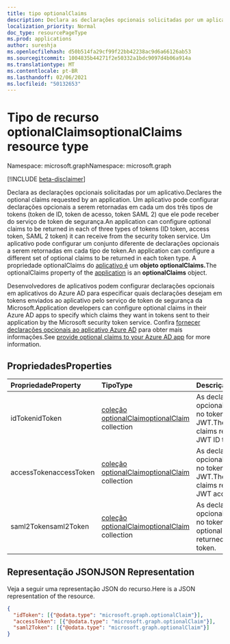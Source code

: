 ```yaml
---
title: tipo optionalClaims
description: Declara as declarações opcionais solicitadas por um aplicativo.
localization_priority: Normal
doc_type: resourcePageType
ms.prod: applications
author: sureshja
ms.openlocfilehash: d50b514fa29cf99f22bb42238ac9d6a66126ab53
ms.sourcegitcommit: 1004835b44271f2e50332a1bdc9097d4b06a914a
ms.translationtype: MT
ms.contentlocale: pt-BR
ms.lasthandoff: 02/06/2021
ms.locfileid: "50132653"
---
```

# <a name="optionalclaims-resource-type"></a><span data-ttu-id="b9d31-103">Tipo de recurso optionalClaims</span><span class="sxs-lookup"><span data-stu-id="b9d31-103">optionalClaims resource type</span></span>

<span data-ttu-id="b9d31-104">Namespace: microsoft.graph</span><span class="sxs-lookup"><span data-stu-id="b9d31-104">Namespace: microsoft.graph</span></span>

[!INCLUDE [beta-disclaimer](../../includes/beta-disclaimer.md)]

<span data-ttu-id="b9d31-105">Declara as declarações opcionais solicitadas por um aplicativo.</span><span class="sxs-lookup"><span data-stu-id="b9d31-105">Declares the optional claims requested by an application.</span></span> <span data-ttu-id="b9d31-106">Um aplicativo pode configurar declarações opcionais a serem retornadas em cada um dos três tipos de tokens (token de ID, token de acesso, token SAML 2) que ele pode receber do serviço de token de segurança.</span><span class="sxs-lookup"><span data-stu-id="b9d31-106">An application can configure optional claims to be returned in each of three types of tokens (ID token, access token, SAML 2 token) it can receive from the security token service.</span></span> <span data-ttu-id="b9d31-107">Um aplicativo pode configurar um conjunto diferente de declarações opcionais a serem retornadas em cada tipo de token.</span><span class="sxs-lookup"><span data-stu-id="b9d31-107">An application can configure a different set of optional claims to be returned in each token type.</span></span> <span data-ttu-id="b9d31-108">A propriedade optionalClaims do [aplicativo é](application.md) um **objeto optionalClaims.**</span><span class="sxs-lookup"><span data-stu-id="b9d31-108">The optionalClaims property of the [application](application.md) is an **optionalClaims** object.</span></span>

<span data-ttu-id="b9d31-109">Desenvolvedores de aplicativos podem configurar declarações opcionais em aplicativos do Azure AD para especificar quais declarações desejam em tokens enviados ao aplicativo pelo serviço de token de segurança da Microsoft.</span><span class="sxs-lookup"><span data-stu-id="b9d31-109">Application developers can configure optional claims in their Azure AD apps to specify which claims they want in tokens sent to their application by the Microsoft security token service.</span></span> <span data-ttu-id="b9d31-110">Confira [fornecer declarações opcionais ao aplicativo Azure AD](/azure/active-directory/develop/active-directory-optional-claims) para obter mais informações.</span><span class="sxs-lookup"><span data-stu-id="b9d31-110">See [provide optional claims to your Azure AD app](/azure/active-directory/develop/active-directory-optional-claims) for more information.</span></span>

## <a name="properties"></a><span data-ttu-id="b9d31-111">Propriedades</span><span class="sxs-lookup"><span data-stu-id="b9d31-111">Properties</span></span>
| <span data-ttu-id="b9d31-112">Propriedade</span><span class="sxs-lookup"><span data-stu-id="b9d31-112">Property</span></span>     | <span data-ttu-id="b9d31-113">Tipo</span><span class="sxs-lookup"><span data-stu-id="b9d31-113">Type</span></span>        | <span data-ttu-id="b9d31-114">Descrição</span><span class="sxs-lookup"><span data-stu-id="b9d31-114">Description</span></span> |
|:-------------|:------------|:------------|
|<span data-ttu-id="b9d31-115">idToken</span><span class="sxs-lookup"><span data-stu-id="b9d31-115">idToken</span></span>|<span data-ttu-id="b9d31-116">[coleção optionalClaim](optionalclaim.md)</span><span class="sxs-lookup"><span data-stu-id="b9d31-116">[optionalClaim](optionalclaim.md) collection</span></span>| <span data-ttu-id="b9d31-117">As declarações opcionais retornadas no token de ID JWT.</span><span class="sxs-lookup"><span data-stu-id="b9d31-117">The optional claims returned in the JWT ID token.</span></span> |
|<span data-ttu-id="b9d31-118">accessToken</span><span class="sxs-lookup"><span data-stu-id="b9d31-118">accessToken</span></span>|<span data-ttu-id="b9d31-119">[coleção optionalClaim](optionalclaim.md)</span><span class="sxs-lookup"><span data-stu-id="b9d31-119">[optionalClaim](optionalclaim.md) collection</span></span>| <span data-ttu-id="b9d31-120">As declarações opcionais retornadas no token de acesso JWT.</span><span class="sxs-lookup"><span data-stu-id="b9d31-120">The optional claims returned in the JWT access token.</span></span> |
|<span data-ttu-id="b9d31-121">saml2Token</span><span class="sxs-lookup"><span data-stu-id="b9d31-121">saml2Token</span></span>|<span data-ttu-id="b9d31-122">[coleção optionalClaim](optionalclaim.md)</span><span class="sxs-lookup"><span data-stu-id="b9d31-122">[optionalClaim](optionalclaim.md) collection</span></span>| <span data-ttu-id="b9d31-123">As declarações opcionais retornadas no token SAML.</span><span class="sxs-lookup"><span data-stu-id="b9d31-123">The optional claims returned in the SAML token.</span></span>|

## <a name="json-representation"></a><span data-ttu-id="b9d31-124">Representação JSON</span><span class="sxs-lookup"><span data-stu-id="b9d31-124">JSON Representation</span></span>
<span data-ttu-id="b9d31-125">Veja a seguir uma representação JSON do recurso.</span><span class="sxs-lookup"><span data-stu-id="b9d31-125">Here is a JSON representation of the resource.</span></span>
<!--{
  "blockType": "resource",
  "@odata.type": "microsoft.graph.optionalClaims"
}-->
``` json
{
  "idToken": [{"@odata.type": "microsoft.graph.optionalClaim"}],
  "accessToken": [{"@odata.type": "microsoft.graph.optionalClaim"}],
  "saml2Token": [{"@odata.type": "microsoft.graph.optionalClaim"}]
}
```
